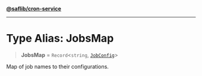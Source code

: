 [**@saflib/cron-service**](../index.md)

***

# Type Alias: JobsMap

> **JobsMap** = `Record`\<`string`, [`JobConfig`](../interfaces/JobConfig.md)\>

Map of job names to their configurations.

